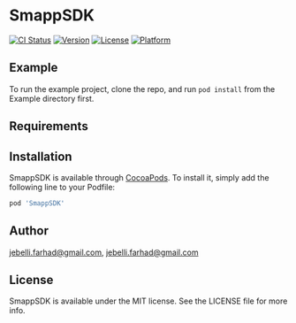 # SmappSDK

[![CI Status](https://img.shields.io/travis/jebelli.farhad@gmail.com/SmappSDK.svg?style=flat)](https://travis-ci.org/jebelli.farhad@gmail.com/SmappSDK)
[![Version](https://img.shields.io/cocoapods/v/SmappSDK.svg?style=flat)](https://cocoapods.org/pods/SmappSDK)
[![License](https://img.shields.io/cocoapods/l/SmappSDK.svg?style=flat)](https://cocoapods.org/pods/SmappSDK)
[![Platform](https://img.shields.io/cocoapods/p/SmappSDK.svg?style=flat)](https://cocoapods.org/pods/SmappSDK)

## Example

To run the example project, clone the repo, and run `pod install` from the Example directory first.

## Requirements

## Installation

SmappSDK is available through [CocoaPods](https://cocoapods.org). To install
it, simply add the following line to your Podfile:

```ruby
pod 'SmappSDK'
```

## Author

jebelli.farhad@gmail.com, jebelli.farhad@gmail.com

## License

SmappSDK is available under the MIT license. See the LICENSE file for more info.
